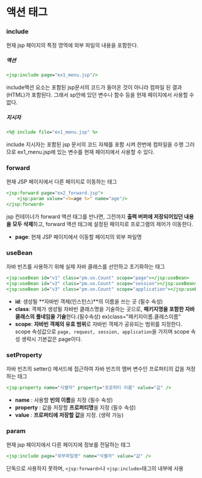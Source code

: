 # 액션 태그
### include
현재 jsp 페이지의 특정 영역에 외부 파일의 내용을 포함한다.
##### 액션
```jsp
<jsp:include page="ex1_menu.jsp"/>
```
include액션 요소는 포함된 jsp문서의 코드가 들어온 것이 아니라 컴파일 된 결과(HTML)가 포함된다.
그래서 sp안에 있던 변수나 함수 등을 현재 페이지에서 사용할 수 없다.
##### 지시자
```jsp
<%@ include file="ex1_menu.jsp" %>
```
include 지시자는 포함된 jsp 문서의 코드 자체를 포함 시켜 한번에 컴파일을 수행 그러므로 ex1_menu.jsp에 있는
변수를 현재 페이지에서 사용할 수 있다.
  


### forward
현재 JSP 페이지에서 다른 페이지로 이동하는 태그
```jsp
<jsp:forward page="ex2_forward.jsp">
	<jsp:param value="<%=age %>" name="age"/>
</jsp:forward>
```
jsp 컨테이너가 forward 액션 태그를 만나면, 그전까지 **출력 버퍼에 저장되어있던 내용을 모두 삭제**하고, forward 액션 태그에 설정된 페이지로 프로그램의 제어가 이동한다.

- **page**: 현재 JSP 페이지에서 이동할 페이지의 외부 파일명



### useBean
자바 빈즈를 사용하기 위해 실제 자바 클래스를 선언하고 초기화하는 태그
```jsp
<jsp:useBean id="v1" class="pm.vo.Count" scope="page"></jsp:useBean>
<jsp:useBean id="v2" class="pm.vo.Count" scope="session"></jsp:useBean>
<jsp:useBean id="v3" class="pm.vo.Count" scope="application"></jsp:useBean>
```
- **id**: 생성될 **자바빈 객체(인스턴스)**의 이름을 쓰는 곳 (필수 속성)
- **class**: 객체가 생성될 자바빈 클래스명을 기술하는 곳으로, **패키지명을 포함한 자바 클래스의 풀네임을 기술**한다.(필수속성) ex)class="패키지이름.클래스이름"
- **scope**: **자바빈 객체의 유효 범위**로 자바빈 객체가 공유되는 범위를 지정한다. scope 속성값으로 `page, request, session, application`을 가지며 scope 속성 생략시 기본값은 page이다.
### setProperty
자바 빈즈의 setter() 메서드에 접근하여 자바 빈즈의 멤버 변수인 프로퍼티의 값을 저장하는 태그
```jsp
<jsp:property name="식별자" property="프로퍼티 이름" value="값" />
```
- **name** : 사용할 **빈의 이름**을 지정 (필수 속성)
- **property** : 값을 저장할 **프로퍼티명**을 지정 (필수 속성)
- **value** : **프로퍼티에 저장할 값**을 지정. (생략 가능)
### param
현재 jsp 페이지에서 다른 페이지에 정보를 전달하는 태그
```jsp
<jsp:include page="외부파일명" name="식별자" value="값" />
```
단독으로 사용하지 못하며, `<jsp:forward>`나 `<jsp:include>`태그의 내부에 사용